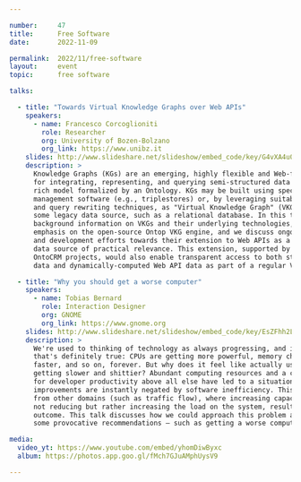 ```yaml
---

number:     47
title:      Free Software
date:       2022-11-09

permalink:  2022/11/free-software
layout:     event
topic:      free software

talks:

  - title: "Towards Virtual Knowledge Graphs over Web APIs"
    speakers:
      - name: Francesco Corcoglioniti
        role: Researcher
        org: University of Bozen-Bolzano
        org_link: https://www.unibz.it
    slides: http://www.slideshare.net/slideshow/embed_code/key/G4vXA4u0CV46i9
    description: >
      Knowledge Graphs (KGs) are an emerging, highly flexible and Web-friendly technology
      for integrating, representing, and querying semi-structured data in a semantically
      rich model formalized by an Ontology. KGs may be built using specialized data
      management software (e.g., triplestores) or, by leveraging suitable mappings
      and query rewriting techniques, as "Virtual Knowledge Graph" (VKG) views over
      some legacy data source, such as a relational database. In this talk, we provide
      background information on VKGs and their underlying technologies, with particular
      emphasis on the open-source Ontop VKG engine, and we discuss ongoing research
      and development efforts towards their extension to Web APIs as a non-relational
      data source of practical relevance. This extension, supported by the HIVE and
      OntoCRM projects, would also enable transparent access to both static relational
      data and dynamically-computed Web API data as part of a regular VKG query.

  - title: "Why you should get a worse computer"
    speakers:
      - name: Tobias Bernard
        role: Interaction Designer
        org: GNOME
        org_link: https://www.gnome.org
    slides: http://www.slideshare.net/slideshow/embed_code/key/EsZFhh2LXN7QVi
    description: >
      We're used to thinking of technology as always progressing, and in terms of hardware
      that's definitely true: CPUs are getting more powerful, memory cheaper, networks
      faster, and so on, forever. But why does it feel like actually using computers is
      getting slower and shittier? Abundant computing resources and a culture of optimizing
      for developer productivity above all else have led to a situation where most hardware
      improvements are instantly negated by software inefficiency. This is a problem known
      from other domains (such as traffic flow), where increasing capacity is paradoxically
      not reducing but rather increasing the load on the system, resulting in a worse overall
      outcome. This talk discusses how we could approach this problem as a field, and makes
      some provocative recommendations — such as getting a worse computer.

media:
  video_yt: https://www.youtube.com/embed/yhomDiwByxc
  album: https://photos.app.goo.gl/fMch7GJuAMphUysV9

---
```

